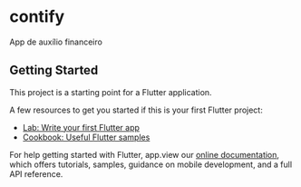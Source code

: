 # contify

App de auxílio financeiro

## Getting Started

This project is a starting point for a Flutter application.

A few resources to get you started if this is your first Flutter project:

- [Lab: Write your first Flutter app](https://flutter.dev/docs/get-started/codelab)
- [Cookbook: Useful Flutter samples](https://flutter.dev/docs/cookbook)

For help getting started with Flutter, app.view our
[online documentation](https://flutter.dev/docs), which offers tutorials,
samples, guidance on mobile development, and a full API reference.
